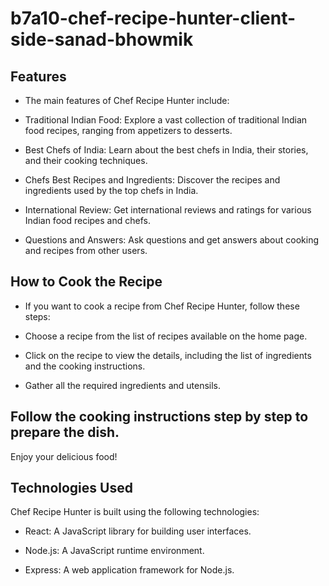 # b7a10-chef-recipe-hunter-client-side-sanad-bhowmik
## Features
* The main features of Chef Recipe Hunter include:

* Traditional Indian Food: Explore a vast collection of traditional Indian food recipes, ranging from appetizers to desserts.

* Best Chefs of India: Learn about the best chefs in India, their stories, and their cooking techniques.

* Chefs Best Recipes and Ingredients: Discover the recipes and ingredients used by the top chefs in India.

* International Review: Get international reviews and ratings for various Indian food recipes and chefs.

* Questions and Answers: Ask questions and get answers about cooking and recipes from other users.

## How to Cook the Recipe
* If you want to cook a recipe from Chef Recipe Hunter, follow these steps:

* Choose a recipe from the list of recipes available on the home page.

* Click on the recipe to view the details, including the list of ingredients and the cooking instructions.

* Gather all the required ingredients and utensils.

## Follow the cooking instructions step by step to prepare the dish.

Enjoy your delicious food!

## Technologies Used
Chef Recipe Hunter is built using the following technologies:

* React: A JavaScript library for building user interfaces.

* Node.js: A JavaScript runtime environment.

* Express: A web application framework for Node.js.
